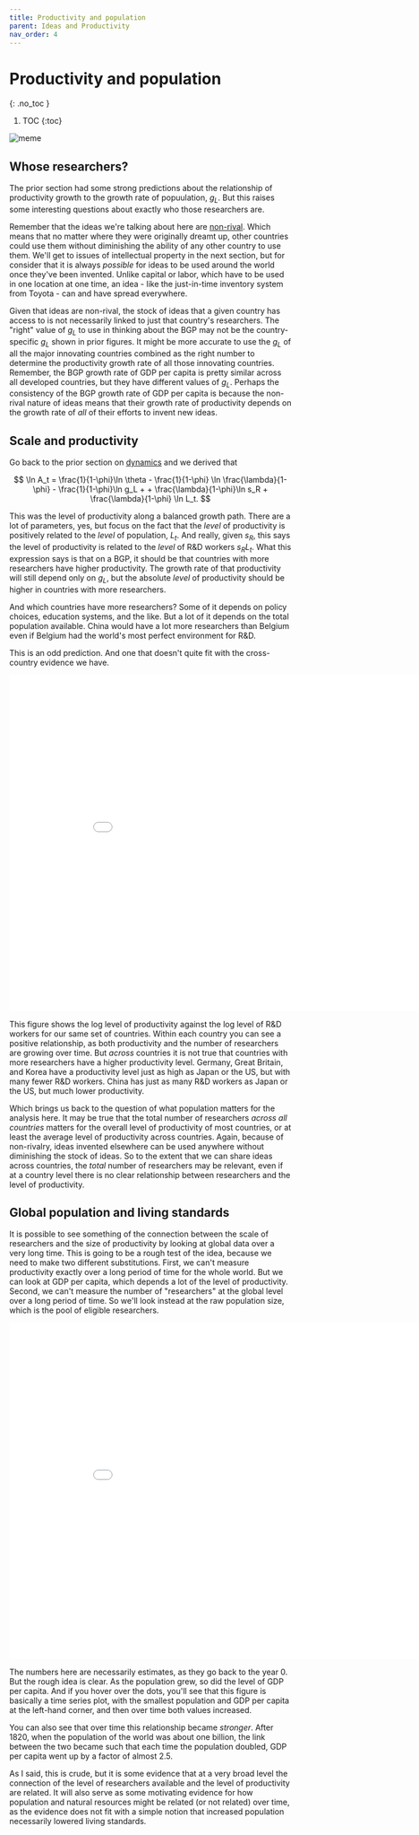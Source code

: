```yaml
---
title: Productivity and population
parent: Ideas and Productivity
nav_order: 4
---
```


# Productivity and population
{: .no_toc }

1. TOC 
{:toc}

![meme](meme_popgrowth.png)

## Whose researchers?
The prior section had some strong predictions about the relationship of productivity growth to the growth rate of popuulation, $g_L$. But this raises some interesting questions about exactly who those researchers are. 

Remember that the ideas we're talking about here are [non-rival](rivalry.html). Which means that no matter where they were originally dreamt up, other countries could use them without diminishing the ability of any other country to use them. We'll get to issues of intellectual property in the next section, but for consider that it is always *possible* for ideas to be used around the world once they've been invented. Unlike capital or labor, which have to be used in one location at one time, an idea - like the just-in-time inventory system from Toyota - can and have spread everywhere. 

Given that ideas are non-rival, the stock of ideas that a given country has access to is not necessarily linked to just that country's researchers. The "right" value of $g_L$ to use in thinking about the BGP may not be the country-specific $g_L$ shown in prior figures. It might be more accurate to use the $g_L$ of all the major innovating countries combined as the right number to determine the productivity growth rate of all those innovating countries. Remember, the BGP growth rate of GDP per capita is pretty similar across all developed countries, but they have different values of $g_L$. Perhaps the consistency of the BGP growth rate of GDP per capita is because the non-rival nature of ideas means that their growth rate of productivity depends on the growth rate of *all* of their efforts to invent new ideas.

## Scale and productivity
Go back to the prior section on [dynamics](proddynamic.html) and we derived that

$$
\ln A_t = \frac{1}{1-\phi}\ln \theta - \frac{1}{1-\phi} \ln \frac{\lambda}{1-\phi} - \frac{1}{1-\phi}\ln g_L + + \frac{\lambda}{1-\phi}\ln s_R + \frac{\lambda}{1-\phi} \ln L_t.
$$

This was the level of productivity along a balanced growth path. There are a lot of parameters, yes, but focus on the fact that the *level* of productivity is positively related to the *level* of population, $L_t$. And really, given $s_R$, this says the level of productivity is related to the *level* of R&D workers $s_R L_t$. What this expression says is that on a BGP, it should be that countries with more researchers have higher productivity. The growth rate of that productivity will still depend only on $g_L$, but the absolute *level* of productivity should be higher in countries with more researchers.

And which countries have more researchers? Some of it depends on policy choices, education systems, and the like. But a lot of it depends on the total population available. China would have a lot more researchers than Belgium even if Belgium had the world's most perfect environment for R&D. 

This is an odd prediction. And one that doesn't quite fit with the cross-country evidence we have.

<iframe width="900" height="600" frameborder="0" scrolling="no" src="//plotly.com/~dvollrath/109.embed"></iframe>

This figure shows the log level of productivity against the log level of R&D workers for our same set of countries. Within each country you can see a positive relationship, as both productivity and the number of researchers are growing over time. But *across* countries it is not true that countries with more researchers have a higher productivity level. Germany, Great Britain, and Korea have a productivity level just as high as Japan or the US, but with many fewer R&D workers. China has just as many R&D workers as Japan or the US, but much lower productivity.

Which brings us back to the question of what population matters for the analysis here. It may be true that the total number of researchers *across all countries* matters for the overall level of productivity of most countries, or at least the average level of productivity across countries. Again, because of non-rivalry, ideas invented elsewhere can be used anywhere without diminishing the stock of ideas. So to the extent that we can share ideas across countries, the *total* number of researchers may be relevant, even if at a country level there is no clear relationship between researchers and the level of productivity. 

## Global population and living standards
It is possible to see something of the connection between the scale of researchers and the size of productivity by looking at global data over a very long time. This is going to be a rough test of the idea, because we need to make two different substitutions. First, we can't measure productivity exactly over a long period of time for the whole world. But we can look at GDP per capita, which depends a lot of the level of productivity. Second, we can't measure the number of "researchers" at the global level over a long period of time. So we'll look instead at the raw population size, which is the pool of eligible researchers.

<iframe width="900" height="600" frameborder="0" scrolling="no" src="//plotly.com/~dvollrath/111.embed"></iframe>

The numbers here are necessarily estimates, as they go back to the year 0. But the rough idea is clear. As the population grew, so did the level of GDP per capita. And if you hover over the dots, you'll see that this figure is basically a time series plot, with the smallest population and GDP per capita at the left-hand corner, and then over time both values increased. 

You can also see that over time this relationship became *stronger*. After 1820, when the population of the world was about one billion, the link between the two became such that each time the population doubled, GDP per capita went up by a factor of almost 2.5.

As I said, this is crude, but it is some evidence that at a very broad level the connection of the level of researchers available and the level of productivity are related. It will also serve as some motivating evidence for how population and natural resources might be related (or not related) over time, as the evidence does not fit with a simple notion that increased population necessarily lowered living standards.
